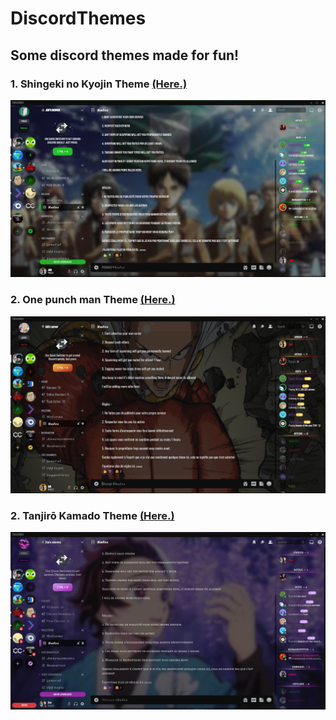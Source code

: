 # DiscordThemes
 
## Some discord themes made for fun!

### 1. Shingeki no Kyojin Theme <a href="Snk/SNK.theme.css">(Here.)</a>
<img src="Snk/Example.png"/>

### 2. One punch man Theme <a href="Opm/OPM.theme.css">(Here.)</a>
<img src="Opm/Example.png"/>

### 2. Tanjirō Kamado Theme <a href="Tanjiro/TanjirōKamado.theme.css">(Here.)</a>
<img src="Tanjiro/Example.png"/>
